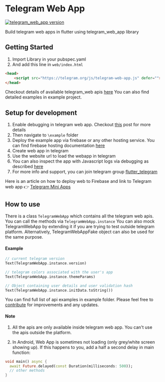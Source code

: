 # Telegram Web App
[![telegram_web_app version](https://img.shields.io/pub/v/telegram_web_app?label=telegram_web_app)](https://pub.dev/packages/telegram_web_app)

Build telegram web apps in flutter using telegram_web_app library

## Getting Started
1. Import Library in your pubspec.yaml
2. And add this line in `web/index.html`

```html
<head>
    <script src="https://telegram.org/js/telegram-web-app.js" defer=""></script>
</head>
```

Checkout details of available telegram_web apis [here](https://core.telegram.org/bots/webapps#webappinitdata)
You can also find detailed examples in example project.


## Setup for development

1. Enable debugging in telegram web app. Checkout [this](https://core.telegram.org/bots/webapps#testing-mini-apps) post for more details
2. Then navigate to `\example` folder
3. Deploy the example app via firebase or any other hosting service. You can find firebase hosting documentation [here](https://firebase.google.com/docs/hosting/frameworks/flutter)
4. Create web app in telegram
5. Use the website url to load the webapp in telegram
6. You can also inspect the app with Javascript logs via debugging as described [here](https://core.telegram.org/bots/webapps#testing-mini-apps)
7. For more info and support, you can join telegram group [flutter_telegram](https://t.me/flutter_telegram)

Here is an article on how to deploy web to Firebase and link to Telegram web app 👉 [Telegram Mini Apps](https://medium.com/@uz-dev/telegram-mini-apps-with-flutter-3656ae4b8b20)

## How to use

There is a class `TelegramWebApp` which contains all the telegram web apis. You can call the methods via `TelegramWebApp.instance`
You can also mock TelegramWebApp by extending it if you are trying to test outside telegram platform. Alternatively, TelegramWebAppFake object can also be used for the same purpose.

#### Example
```dart
// current telegram version
Text(TelegramWebApp.instance.version)

// telegram colors associated with the user's app
Text(TelegramWebApp.instance.themeParams)

// Object containing user details and user validation hash
Text(TelegramWebApp.instance.initData.toString())
```

You can find full list of api examples in example folder. Please feel free to [contribute](https://github.com/khamidjon-khamidov/flutter_telegram_web_app) for improvements and any updates.

#### Note
1. All the apis are only available inside telegram web app. You can't use the apis outside the platform.

2. In Android, Web App is sometimes not loading (only grey/white screen showing up). If this happens to you, add a half a second delay in main function:
```dart
void main() async {
  await Future.delayed(const Duration(milliseconds: 500));
  // other methods
}
```